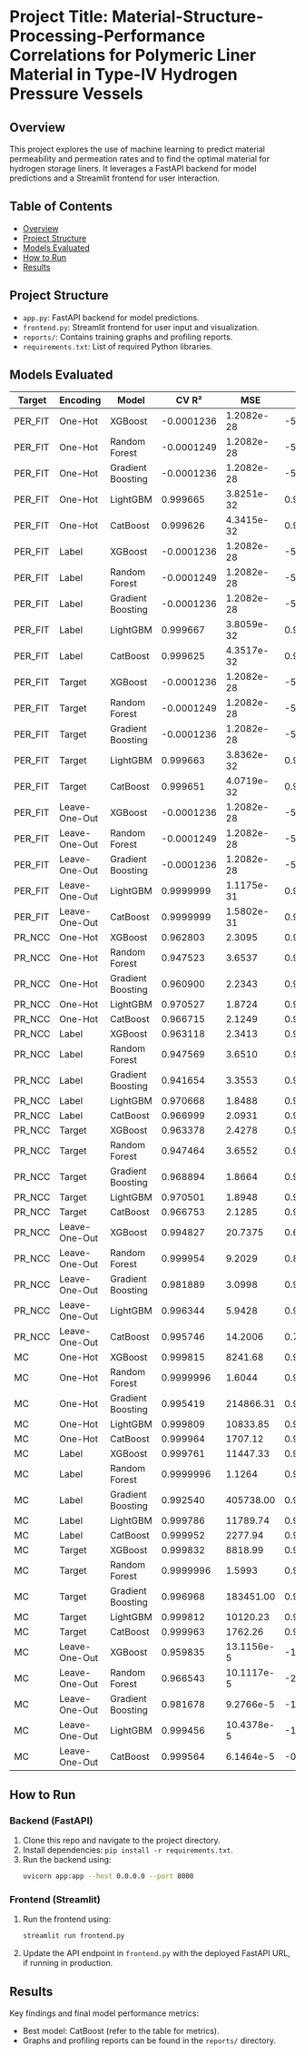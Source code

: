 # Project Title: Material-Structure-Processing-Performance Correlations for Polymeric Liner Material in Type-IV Hydrogen Pressure Vessels

## Overview
This project explores the use of machine learning to predict material permeability and permeation rates and to find the optimal material for hydrogen storage liners. It leverages a FastAPI backend for model predictions and a Streamlit frontend for user interaction.

## Table of Contents
- [Overview](#overview)
- [Project Structure](#project-structure)
- [Models Evaluated](#models-evaluated)
- [How to Run](#how-to-run)
- [Results](#results)

## Project Structure
- `app.py`: FastAPI backend for model predictions.
- `frontend.py`: Streamlit frontend for user input and visualization.
- `reports/`: Contains training graphs and profiling reports.
- `requirements.txt`: List of required Python libraries.

## Models Evaluated

| Target  | Encoding      | Model             | CV R²      | MSE        | R²         |
| ------- | ------------- | ----------------- | ---------- | ---------- | ---------- |
| PER_FIT | One-Hot       | XGBoost           | -0.0001236 | 1.2082e-28 | -5.53e-06  |
| PER_FIT | One-Hot       | Random Forest     | -0.0001249 | 1.2082e-28 | -5.05e-06  |
| PER_FIT | One-Hot       | Gradient Boosting | -0.0001236 | 1.2082e-28 | -5.53e-06  |
| PER_FIT | One-Hot       | LightGBM          | 0.999665   | 3.8251e-32 | 0.999683   |
| PER_FIT | One-Hot       | CatBoost          | 0.999626   | 4.3415e-32 | 0.999641   |
| PER_FIT | Label         | XGBoost           | -0.0001236 | 1.2082e-28 | -5.53e-06  |
| PER_FIT | Label         | Random Forest     | -0.0001249 | 1.2082e-28 | -5.05e-06  |
| PER_FIT | Label         | Gradient Boosting | -0.0001236 | 1.2082e-28 | -5.53e-06  |
| PER_FIT | Label         | LightGBM          | 0.999667   | 3.8059e-32 | 0.999685   |
| PER_FIT | Label         | CatBoost          | 0.999625   | 4.3517e-32 | 0.999640   |
| PER_FIT | Target        | XGBoost           | -0.0001236 | 1.2082e-28 | -5.53e-06  |
| PER_FIT | Target        | Random Forest     | -0.0001249 | 1.2082e-28 | -5.05e-06  |
| PER_FIT | Target        | Gradient Boosting | -0.0001236 | 1.2082e-28 | -5.53e-06  |
| PER_FIT | Target        | LightGBM          | 0.999663   | 3.8362e-32 | 0.999682   |
| PER_FIT | Target        | CatBoost          | 0.999651   | 4.0719e-32 | 0.999663   |
| PER_FIT | Leave-One-Out | XGBoost           | -0.0001236 | 1.2082e-28 | -5.53e-06  |
| PER_FIT | Leave-One-Out | Random Forest     | -0.0001249 | 1.2082e-28 | -5.05e-06  |
| PER_FIT | Leave-One-Out | Gradient Boosting | -0.0001236 | 1.2082e-28 | -5.53e-06  |
| PER_FIT | Leave-One-Out | LightGBM          | 0.9999999  | 1.1175e-31 | 0.999075   |
| PER_FIT | Leave-One-Out | CatBoost          | 0.9999999  | 1.5802e-31 | 0.998692   |
| PR_NCC  | One-Hot       | XGBoost           | 0.962803   | 2.3095     | 0.962249   |
| PR_NCC  | One-Hot       | Random Forest     | 0.947523   | 3.6537     | 0.940277   |
| PR_NCC  | One-Hot       | Gradient Boosting | 0.960900   | 2.2343     | 0.963479   |
| PR_NCC  | One-Hot       | LightGBM          | 0.970527   | 1.8724     | 0.969394   |
| PR_NCC  | One-Hot       | CatBoost          | 0.966715   | 2.1249     | 0.965266   |
| PR_NCC  | Label         | XGBoost           | 0.963118   | 2.3413     | 0.961729   |
| PR_NCC  | Label         | Random Forest     | 0.947569   | 3.6510     | 0.940322   |
| PR_NCC  | Label         | Gradient Boosting | 0.941654   | 3.3553     | 0.945155   |
| PR_NCC  | Label         | LightGBM          | 0.970668   | 1.8488     | 0.969779   |
| PR_NCC  | Label         | CatBoost          | 0.966999   | 2.0931     | 0.965786   |
| PR_NCC  | Target        | XGBoost           | 0.963378   | 2.4278     | 0.960315   |
| PR_NCC  | Target        | Random Forest     | 0.947464   | 3.6552     | 0.940253   |
| PR_NCC  | Target        | Gradient Boosting | 0.968894   | 1.8664     | 0.969491   |
| PR_NCC  | Target        | LightGBM          | 0.970501   | 1.8948     | 0.969028   |
| PR_NCC  | Target        | CatBoost          | 0.966753   | 2.1285     | 0.965208   |
| PR_NCC  | Leave-One-Out | XGBoost           | 0.994827   | 20.7375    | 0.661026   |
| PR_NCC  | Leave-One-Out | Random Forest     | 0.999954   | 9.2029     | 0.849570   |
| PR_NCC  | Leave-One-Out | Gradient Boosting | 0.981889   | 3.0998     | 0.949332   |
| PR_NCC  | Leave-One-Out | LightGBM          | 0.996344   | 5.9428     | 0.902860   |
| PR_NCC  | Leave-One-Out | CatBoost          | 0.995746   | 14.2006    | 0.767878   |
| MC      | One-Hot       | XGBoost           | 0.999815   | 8241.68    | 0.999845   |
| MC      | One-Hot       | Random Forest     | 0.9999996  | 1.6044     | 0.99999997 |
| MC      | One-Hot       | Gradient Boosting | 0.995419   | 214866.31  | 0.995953   |
| MC      | One-Hot       | LightGBM          | 0.999809   | 10833.85   | 0.999796   |
| MC      | One-Hot       | CatBoost          | 0.999964   | 1707.12    | 0.999968   |
| MC      | Label         | XGBoost           | 0.999761   | 11447.33   | 0.999784   |
| MC      | Label         | Random Forest     | 0.9999996  | 1.1264     | 0.99999998 |
| MC      | Label         | Gradient Boosting | 0.992540   | 405738.00  | 0.992357   |
| MC      | Label         | LightGBM          | 0.999786   | 11789.74   | 0.999778   |
| MC      | Label         | CatBoost          | 0.999952   | 2277.94    | 0.999957   |
| MC      | Target        | XGBoost           | 0.999832   | 8818.99    | 0.999834   |
| MC      | Target        | Random Forest     | 0.9999996  | 1.5993     | 0.99999997 |
| MC      | Target        | Gradient Boosting | 0.996968   | 183451.00  | 0.996544   |
| MC      | Target        | LightGBM          | 0.999812   | 10120.23   | 0.999809   |
| MC      | Target        | CatBoost          | 0.999963   | 1762.26    | 0.999966   |
| MC      | Leave-One-Out | XGBoost           | 0.959835   | 13.1156e-5 | -1.553     |
| MC      | Leave-One-Out | Random Forest     | 0.966543   | 10.1117e-5 | -2.543     |
| MC      | Leave-One-Out | Gradient Boosting | 0.981678   | 9.2766e-5  | -1.866     |
| MC      | Leave-One-Out | LightGBM          | 0.999456   | 10.4378e-5 | -1.245     |
| MC      | Leave-One-Out | CatBoost          | 0.999564   | 6.1464e-5  | -0.643     |


## How to Run
### Backend (FastAPI)
1. Clone this repo and navigate to the project directory.
2. Install dependencies: `pip install -r requirements.txt`.
3. Run the backend using:
   ```bash
   uvicorn app:app --host 0.0.0.0 --port 8000
   ```

### Frontend (Streamlit)
1. Run the frontend using:
   ```bash
   streamlit run frontend.py
   ```
   
2. Update the API endpoint in `frontend.py` with the deployed FastAPI URL, if running in production.

## Results
Key findings and final model performance metrics:
- Best model: CatBoost (refer to the table for metrics).
- Graphs and profiling reports can be found in the `reports/` directory.
